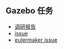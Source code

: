 ## Gazebo 任务

- [调研报告](https://github.com/Sebastianhayashi/Gazebo/blob/main/Gazebo%20%E8%B0%83%E7%A0%94%E6%8A%A5%E5%91%8A%2024.03.md)
- [issue](https://github.com/Sebastianhayashi/Gazebo/issues/3)
- [eulermaker issue](https://github.com/Sebastianhayashi/Gazebo/issues/4)